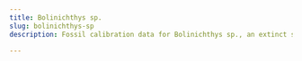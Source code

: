 ```yaml
---
title: Bolinichthys sp.
slug: bolinichthys-sp
description: Fossil calibration data for Bolinichthys sp., an extinct species of fish. Includes taxonomy authority and locality references, and cross-references to living taxa.

---
```

